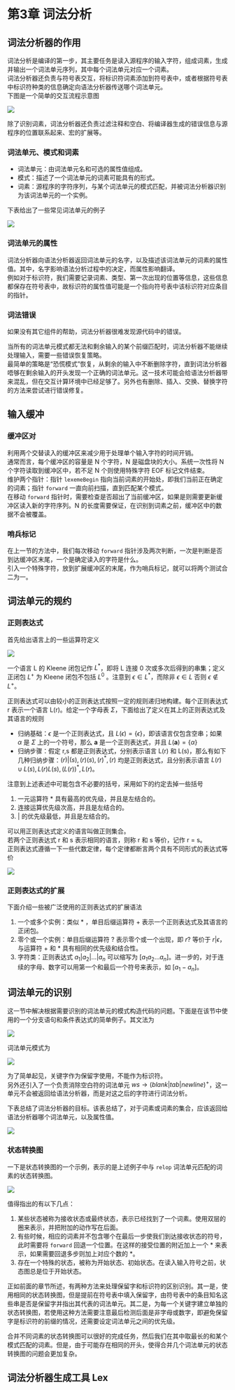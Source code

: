 # 第3章 词法分析

## 词法分析器的作用
词法分析是编译的第一步，其主要任务是读入源程序的输入字符，组成词素，生成并输出一个词法单元序列，其中每个词法单元对应一个词素。  
词法分析器还负责与符号表交互，将标识符词素添加到符号表中，或者根据符号表中标识符种类的信息确定向语法分析器传送哪个词法单元。  
下图是一个简单的交互流程示意图

![](vx_images/419615010230245.png)

除了识别词素，词法分析器还负责过滤注释和空白、将编译器生成的错误信息与源程序的位置联系起来、宏的扩展等。

### 词法单元、模式和词素

* 词法单元：由词法单元名和可选的属性值组成。  
* 模式：描述了一个词法单元的词素可能具有的形式。  
* 词素：源程序的字符序列，与某个词法单元的模式匹配，并被词法分析器识别为该词法单元的一个实例。  

下表给出了一些常见词法单元的例子

![](vx_images/599395810248671.png)

### 词法单元的属性
词法分析器向语法分析器返回词法单元的名字，以及描述该词法单元的词素的属性值。其中，名字影响语法分析过程中的决定，而属性影响翻译。  
例如对于标识符，我们需要记录词素、类型、第一次出现的位置等信息，这些信息都保存在符号表中，故标识符的属性值可能是一个指向符号表中该标识符对应条目的指针。

### 词法错误
如果没有其它组件的帮助，词法分析器很难发现源代码中的错误。

当所有的词法单元模式都无法和剩余输入的某个前缀匹配时，词法分析器不能继续处理输入，需要一些错误恢复策略。  
最简单的策略是“恐慌模式”恢复，从剩余的输入中不断删除字符，直到词法分析器唔够在剩余输入的开头发现一个正确的词法单元。这一技术可能会给语法分析器带来混乱，但在交互计算环境中已经足够了。另外也有删除、插入、交换、替换字符的方法来尝试进行错误修复。

## 输入缓冲
### 缓冲区对
利用两个交替读入的缓冲区来减少用于处理单个输入字符的时间开销。  
通常而言，每个缓冲区的容量是 N 个字符，N 是磁盘块的大小。系统一次性将 N 个字符读取到缓冲区中，若不足 N 个则使用特殊字符 EOF 标记文件结束。  
维护两个指针：指针 `lexemeBegin` 指向当前词素的开始处，即我们当前正在确定的词素；指针 `forward` 一直向前扫描，直到匹配某个模式。   
在移动 `forward` 指针时，需要检查是否超出了当前缓冲区，如果是则需要更新缓冲区读入新的字符序列。N 的长度需要保证，在识别到词素之前，缓冲区中的数据不会被覆盖。

### 哨兵标记
在上一节的方法中，我们每次移动 `forward` 指针涉及两次判断，一次是判断是否到达缓冲区末尾，一个是确定读入的字符是什么。  
引入一个特殊字符，放到扩展缓冲区的末尾，作为哨兵标记，就可以将两个测试合二为一。

## 词法单元的规约
### 正则表达式
首先给出语言上的一些运算符定义  

![](vx_images/85692014236538.png)

一个语言 L 的 Kleene 闭包记作 $L^*$，即将 L 连接 0 次或多次后得到的串集；定义正闭包 $L^+$ 为 Kleene 闭包不包括 $L^0$ 。注意到 $\epsilon \in L^*$，而除非 $\epsilon \in L$ 否则 $\epsilon \notin L^+$。

正则表达式可以由较小的正则表达式按照一定的规则递归地构建。每个正则表达式 r 表示一个语言 L(r)。给定一个字母表 $\Sigma$，下面给出了定义在其上的正则表达式及其语言的规则

* 归纳基础：$\epsilon$ 是一个正则表达式，且 $L(\epsilon) = \{\epsilon\}$，即该语言仅包含空串；如果 $\alpha$ 是 $\Sigma$ 上的一个符号，那么 $\mathbf a$ 是一个正则表达式，并且 $L(\mathbf a) = \{\alpha\}$  
* 归纳步骤：假定 r,s 都是正则表达式，分别表示语言 L(r) 和 L(s)，那么有如下几种归纳步骤：$(r)|(s), (r)(s), (r)^*, (r)$ 均是正则表达式，且分别表示语言 $L(r)\cup L(s), L(r)L(s), (L(r))^*,L(r)$。

注意到上述表述中可能包含不必要的括号，采用如下的约定去掉一些括号

1. 一元运算符 $*$ 具有最高的优先级，并且是左结合的。  
2. 连接运算优先级次高，并且是左结合的。  
3. $|$ 的优先级最低，并且是左结合的。

可以用正则表达式定义的语言叫做正则集合。  
若两个正则表达式 r 和 s 表示相同的语言，则称 r 和 s 等价，记作 r = s。  
正则表达式遵循一下一些代数定律，每个定律都断言两个具有不同形式的表达式等价

![](vx_images/338433414256704.png)

### 正则表达式的扩展
下面介绍一些被广泛使用的正则表达式的扩展语法

1. 一个或多个实例：类似 $*$ ，单目后缀运算符 $+$ 表示一个正则表达式及其语言的正闭包。  
2. 零个或一个实例：单目后缀运算符 $?$ 表示零个或一个出现，即 $r?$ 等价于 $r | \epsilon$，与运算符 $+$ 和 $*$ 具有相同的优先级和结合性。  
3. 字符类：正则表达式 $a_1 | a_2 | \dots | a _ n$ 可以缩写为 $[a_1a_2\dots a_n]$。进一步的，对于连续的字母、数字可以用第一个和最后一个符号来表示，如 $[a_1-a_n]$。

## 词法单元的识别
这一节中解决根据需要识别的词法单元的模式构造代码的问题。下面是在该节中使用的一个分支语句和条件表达式的简单例子。其文法为

![](vx_images/268695015249373.png)

词法单元模式为

![](vx_images/553225015245928.png)

为了简单起见，关键字作为保留字使用，不能作为标识符。  
另外还引入了一个负责消除空白符的词法单元 $ws \rightarrow (blank | tab | newline)^+$，这一单元不会被返回给语法分析器，而是对这之后的字符进行词法分析。

下表总结了词法分析器的目标。该表总结了，对于词素或词素的集合，应该返回给语法分析器哪个词法单元，以及属性值。

![](vx_images/2905415241682.png)

### 状态转换图
一下是状态转换图的一个示例，表示的是上述例子中与 `relop` 词法单元匹配的词素的状态转换图。

![](vx_images/135651016259562.png)

值得指出的有以下几点：

1. 某些状态被称为接收状态或最终状态，表示已经找到了一个词素。使用双层的圈来表示，并把附加的动作写在后面。  
2. 有些时候，相应的词素并不包含哪个在最后一步使我们到达接收状态的符号，此时需要将 `forward` 回退一个位置。在这样的接受位置的附近加上一个 $*$ 来表示，如果需要回退多步则加上对应个数的 $*$。  
3. 存在一个特殊的状态，被称为开始状态、初始状态。在读入输入符号之前，状态图总是位于开始状态。

正如前面的章节所述，有两种方法来处理保留字和标识符的区别识别。其一是，使用相同的状态转换图，但是提前在符号表中填入保留字，由符号表中的条目知名这些串是否是保留字并指出其代表的词法单元。其二是，为每一个关键字建立单独的状态转换图，若使用这种方法需要注意最后检测后面是非字母或数字，即避免保留字是标识符的前缀的情况，还需要设定词法单元之间的优先级。

合并不同词素的状态转换图可以很好的完成任务，然后我们在其中取最长的和某个模式匹配的词素。但是，由于可能存在相同的开头，使得合并几个词法单元的状态转换图的问题会更加复杂。

## 词法分析器生成工具 Lex
